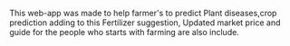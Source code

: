 This web-app was made to help farmer's to predict Plant diseases,crop prediction adding to this Fertilizer suggestion, Updated market price and guide for the people who starts with farming are also include.
